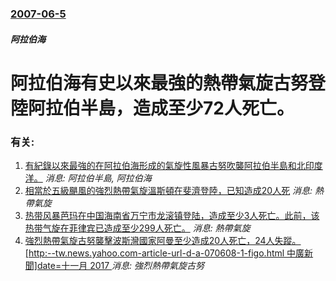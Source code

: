 ### [2007-06-5](/news/2007/06/5/index.md)

##### 阿拉伯海
#  阿拉伯海有史以來最強的熱帶氣旋古努登陸阿拉伯半島，造成至少72人死亡。




### 有关:

1. [ 有紀錄以來最強的在阿拉伯海形成的氣旋性風暴古努吹襲阿拉伯半島和北印度洋。](/zh/news/2007/06/6/有紀錄以來最強的在阿拉伯海形成的氣旋性風暴古努吹襲阿拉伯半島和北印度洋.md) _消息: 阿拉伯半島, 阿拉伯海_
2. [相當於五級颶風的強烈熱帶氣旋溫斯頓在斐濟登陸，已知造成20人死](/zh/news/2016/02/20/相當於五級颶風的強烈熱帶氣旋溫斯頓在斐濟登陸-已知造成20人死.md) _消息: 熱帶氣旋_
3. [ 热带风暴芭玛在中国海南省万宁市龙滚镇登陆，造成至少3人死亡。此前，该热带气旋在菲律宾已造成至少299人死亡。](/zh/news/2009/10/12/热带风暴芭玛在中国海南省万宁市龙滚镇登陆-造成至少3人死亡-此前-该热带气旋在菲律宾已造成至少299人死亡.md) _消息: 熱帶氣旋_
4. [強烈熱帶氣旋古努襲擊波斯灣國家阿曼至少造成20人死亡，24人失蹤。[http:--tw.news.yahoo.com-article-url-d-a-070608-1-figo.html 中廣新聞]date=十一月 2017 ](/zh/news/2007/06/7/強烈熱帶氣旋古努襲擊波斯灣國家阿曼至少造成20人死亡-24人失蹤-http-twnewsyahoocom-a.md) _消息: 強烈熱帶氣旋古努_
